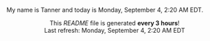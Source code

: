 My name is Tanner and today is Monday, September 4, 2:20 AM EDT.

<p align="center">This <i>README</i> file is generated <b>every 3 hours</b>!</br>Last refresh: Monday, September 4, 2:20 AM EDT<br /></p>
